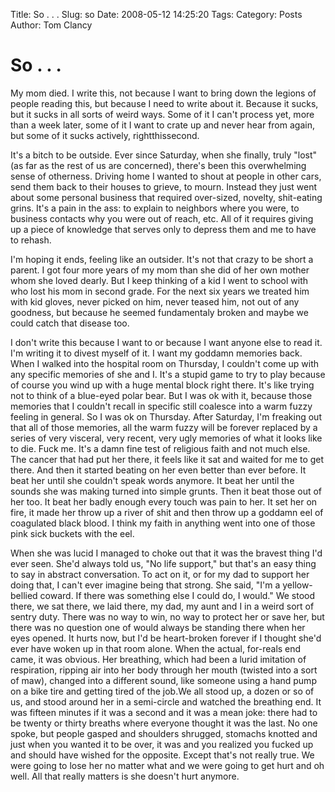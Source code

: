 Title: So . . .
Slug: so
Date: 2008-05-12 14:25:20
Tags: 
Category: Posts
Author: Tom Clancy

# So . . .

My mom died. I write this, not because I want to bring down the legions of people reading this, but because I need to write about it. Because it sucks, but it sucks in all sorts of weird ways. Some of it I can't process yet, more than a week later, some of it I want to crate up and never hear from again, but some of it sucks actively, rightthissecond.

It's a bitch to be outside. Ever since Saturday, when she finally, truly "lost" (as far as the rest of us are concerned), there's been this overwhelming sense of otherness. Driving home I wanted to shout at people in other cars, send them back to their houses to grieve, to mourn. Instead they just went about some personal business that required over-sized, novelty, shit-eating grins. It's a pain in the ass: to explain to neighbors where you were, to business contacts why you were out of reach, etc. All of it requires giving up a piece of knowledge that serves only to depress them and me to have to rehash.

I'm hoping it ends, feeling like an outsider. It's not that crazy to be short a parent. I got four more years of my mom than she did of her own mother whom she loved dearly. But I keep thinking of a kid I went to school with who lost his mom in second grade. For the next six years we treated him with kid gloves, never picked on him, never teased him, not out of any goodness, but because he seemed fundamentaly broken and maybe we could catch that disease too.

I don't write this because I want to or because I want anyone else to read it. I'm writing it to divest myself of it. I want my goddamn memories back. When I walked into the hospital room on Thursday, I couldn't come up with any specific memories of she and I. It's a stupid game to try to play because of course you wind up with a huge mental block right there. It's like trying not to think of a blue-eyed polar bear. But I was ok with it, because those memories that I couldn't recall in specific still coalesce into a warm fuzzy feeling in general. So I was ok on Thursday. After Saturday, I'm freaking out that all of those memories, all the warm fuzzy will be forever replaced by a series of very visceral, very recent, very ugly memories of what it looks like to die. Fuck me. It's a damn fine test of religious faith and not much else. The cancer that had put her there, it feels like it sat and waited for me to get there. And then it started beating on her even better than ever before. It beat her until she couldn't speak words anymore. It beat her until the sounds she was making turned into simple grunts. Then it beat those out of her too. It beat her badly enough every touch was pain to her. It set her on fire, it made her throw up a river of shit and then throw up a goddamn eel of coagulated black blood. I think my faith in anything went into one of those pink sick buckets with the eel.

When she was lucid I managed to choke out that it was the bravest thing I'd ever seen. She'd always told us, "No life support," but that's an easy thing to say in abstract conversation. To act on it, or for my dad to support her doing that, I can't ever imagine being that strong. She said, "I'm a yellow-bellied coward. If there was something else I could do, I would." We stood there, we sat there, we laid there, my dad, my aunt and I in a weird sort of sentry duty. There was no way to win, no way to protect her or save her, but there was no question one of would always be standing there when her eyes opened. It hurts now, but I'd be heart-broken forever if I thought she'd ever have woken up in that room alone. When the actual, for-reals end came, it was obvious. Her breathing, which had been a lurid imitation of respiration, ripping air into her body through her mouth (twisted into a sort of maw), changed into a different sound, like someone using a hand pump on a bike tire and getting tired of the job.We all stood up, a dozen or so of us, and stood around her in a semi-circle and watched the breathing end. It was fifteen minutes if it was a second and it was a mean joke: there had to be twenty or thirty breaths where everyone thought it was the last. No one spoke, but people gasped and shoulders shrugged, stomachs knotted and just when you wanted it to be over, it was and you realized you fucked up and should have wished for the opposite. Except that's not really true. We were going to lose her no matter what and we were going to get hurt and oh well. All that really matters is she doesn't hurt anymore.
